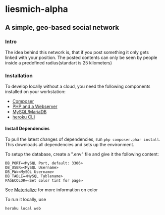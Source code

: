 # liesmich-alpha
## A simple, geo-based social network

### Intro
The idea behind this network is, that if you post something it only gets linked with your position.
The posted contents can only be seen by people inside a predefined radius(standart is 25 kilometers)

### Installation
To develop locally without a cloud, you need the following components installed on your workstation:
 - [Composer](https://getcomposer.org/)
 - [PHP and a Webserver](https://www.php.net/)
 - [MySQL/MariaDB](https://mariadb.org/)
 - [heroku CLI](https://devcenter.heroku.com/articles/heroku-cli)

#### Install Dependencies
To pull the latest changes of dependencies, run ```php composer.phar install```. This downloads all dependencies and sets up the environment.

To setup the database, create a ".env" file and give it the following content:
```DB_HOST=<MySQL Database>
DB_PORT=<MySQL Port, default: 3306>
DB_USER=<MySQL Username>
DB_PW=<MySQL Username>
DB_TABLE=<MySQL Tablename>
PAGECOLOR=<Set color tint for page>
```
See [Materialize](https://materializecss.com/color.html) for more information on color

To run it locally, use

```heroku local web```

